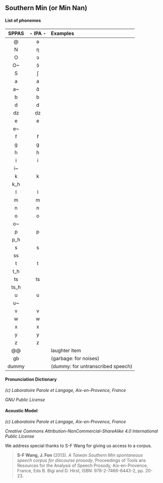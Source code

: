 ## Southern Min (or Min Nan)

#### List of phonemes

| SPPAS  | - IPA - | Examples           |
|:------:|:-------:|:-------------------|
|   @    |   ə     |                    |
|   N    |   ŋ     |                    |
|   O    |   ɔ     |                    |
|   O~   |   ɔ̃     |                    |
|   S    |   ʃ     |                    |
|   a    |   a     |                      |
|   a~   |   ɑ̃     |                      |
|   b    |   b     |                      |
|   d    |   d     |                      |
|   dz   |   dz    |                      |
|   e    |   e     |                      |
|   e~   |         |                      |
|   f    |   f     |                      |
|   g    |   g     |                      |
|   h    |   h     |                      |
|   i    |   i     |                      |
|   i~   |         |                      |
|   k    |   k     |                      |
|   k_h  |         |                      |
|   l    |   l     |                      |
|   m    |   m     |                      |
|   n    |   n     |                      |
|   o    |   o     |                      |
|   o~   |         |                      |
|   p    |   p     |                      |
|   p_h  |         |                      |
|   s    |   s     |                      |
|   ss   |         |                      |
|   t    |   t     |                      |
|   t_h  |         |                      |
|   ts   |  ts     |                      |
|   ts_h |         |                      |
|   u    |  u      |                      |
|   u~   |         |                      |
|   v    |   v     |                      |
|   w    |   w     |                      |
|   x    |   x     |                      |
|   y    |   y     |                      |
|   z    |   z     |                      |
| @@     |         | laughter item        |
| gb     |         | (garbage: for noises) |
| dummy  |         | (dummy: for untranscribed speech) |


#### Pronunciation Dictionary


*(c) Laboratoire Parole et Langage, Aix-en-Provence, France*

*GNU Public License*


#### Acoustic Model

*(c) Laboratoire Parole et Langage, Aix-en-Provence, France*

*Creative Commons Attribution-NonCommercial-ShareAlike 4.0 International Public License*

We address special thanks to S-F Wang for giving us access to a corpus.

>**S-F Wang, J. Fon** (2013).
>*A Taiwan Southern Min spontaneous speech corpus for discourse prosody*,
>Proceedings of Tools ans Resources for the Analysis of Speech Prosody, Aix-en-Provence, France,
>Eds B. Bigi and D. Hirst, ISBN: 978-2-7466-6443-2, pp. 20-23.

